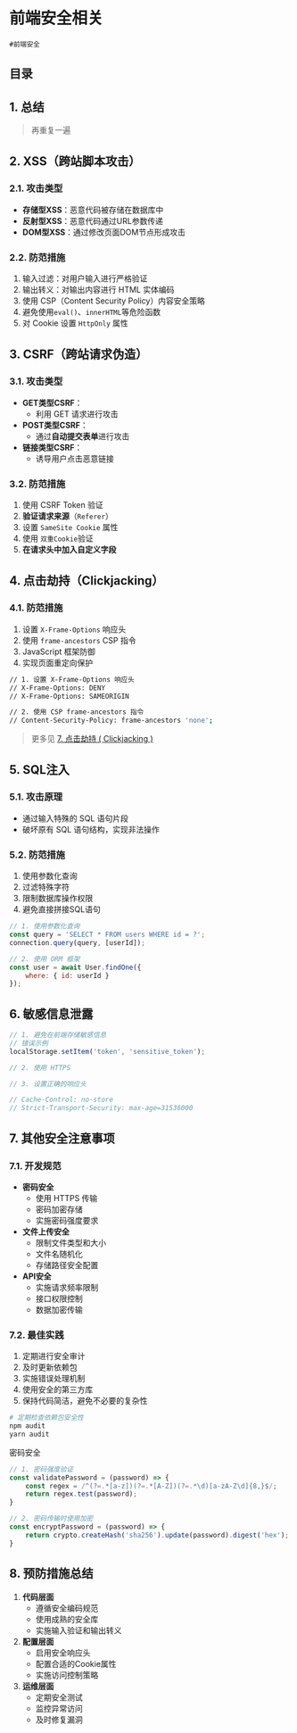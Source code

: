 
# 前端安全相关

`#前端安全`  


## 目录
<!-- toc -->
 ## 1. 总结 

> 再重复一遍

## 2. XSS（跨站脚本攻击）

### 2.1. 攻击类型

- **存储型XSS**：恶意代码被存储在数据库中
- **反射型XSS**：恶意代码通过URL参数传递
- **DOM型XSS**：通过修改页面DOM节点形成攻击

### 2.2. 防范措施

1. 输入过滤：对用户输入进行严格验证
2. 输出转义：对输出内容进行 HTML 实体编码
3. 使用 CSP（Content Security Policy）内容安全策略
4. 避免使用`eval()`、`innerHTML`等危险函数
5. 对 Cookie 设置 `HttpOnly` 属性

## 3. CSRF（跨站请求伪造）

### 3.1. 攻击类型

- **GET类型CSRF**：
	- 利用 GET 请求进行攻击
- **POST类型CSRF**：
	- 通过**自动提交表单**进行攻击
- **链接类型CSRF**：
	- 诱导用户点击恶意链接

### 3.2. 防范措施

1. 使用 CSRF Token 验证
2. **验证请求来源**（`Referer`）
3. 设置 `SameSite Cookie` 属性
4. 使用 `双重Cookie`验证
5. **在请求头中加入自定义字段**

## 4. 点击劫持（Clickjacking）

### 4.1. 防范措施

1. 设置 `X-Frame-Options` 响应头
2. 使用 `frame-ancestors` CSP 指令
3. JavaScript 框架防御
4. 实现页面重定向保护 

```bash
// 1. 设置 X-Frame-Options 响应头
// X-Frame-Options: DENY
// X-Frame-Options: SAMEORIGIN

// 2. 使用 CSP frame-ancestors 指令
// Content-Security-Policy: frame-ancestors 'none';

```

> 更多见 [7. 点击劫持 ( Clickjacking )](/post/QZMo40Qd.html)

## 5. SQL注入

### 5.1. 攻击原理

- 通过输入特殊的 SQL 语句片段
- 破坏原有 SQL 语句结构，实现非法操作

### 5.2. 防范措施

1. 使用参数化查询
2. 过滤特殊字符
3. 限制数据库操作权限
4. 避免直接拼接SQL语句

```javascript
// 1. 使用参数化查询
const query = 'SELECT * FROM users WHERE id = ?';
connection.query(query, [userId]);

// 2. 使用 ORM 框架
const user = await User.findOne({
    where: { id: userId }
});

```

## 6. 敏感信息泄露

```javascript
// 1. 避免在前端存储敏感信息
// 错误示例
localStorage.setItem('token', 'sensitive_token');

// 2. 使用 HTTPS

// 3. 设置正确的响应头

// Cache-Control: no-store
// Strict-Transport-Security: max-age=31536000
```

## 7. 其他安全注意事项

### 7.1. 开发规范

- **密码安全**
	- 使用 HTTPS 传输
	- 密码加密存储
	- 实施密码强度要求
- **文件上传安全**
	- 限制文件类型和大小
	- 文件名随机化
	- 存储路径安全配置
- **API安全**
	- 实施请求频率限制
	- 接口权限控制
	- 数据加密传输

### 7.2. 最佳实践

1. 定期进行安全审计
2. 及时更新依赖包
3. 实施错误处理机制
4. 使用安全的第三方库
5. 保持代码简洁，避免不必要的复杂性

```bash
# 定期检查依赖包安全性 
npm audit 
yarn audit
```

密码安全

```javascript
// 1. 密码强度验证
const validatePassword = (password) => {
    const regex = /^(?=.*[a-z])(?=.*[A-Z])(?=.*\d)[a-zA-Z\d]{8,}$/;
    return regex.test(password);
}

// 2. 密码传输时使用加密
const encryptPassword = (password) => {
    return crypto.createHash('sha256').update(password).digest('hex');
}

```

## 8. 预防措施总结

1. **代码层面**
	- 遵循安全编码规范
	- 使用成熟的安全库
	- 实施输入验证和输出转义
2. **配置层面**
	- 启用安全响应头
	- 配置合适的Cookie属性
	- 实施访问控制策略
3. **运维层面**
	- 定期安全测试
	- 监控异常访问
	- 及时修复漏洞

